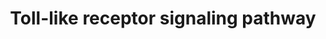 ---
annotations:
- type: Pathway Ontology
  value: signaling pathway
- type: Pathway Ontology
  value: Toll-like receptor signaling pathway
- type: Pathway Ontology
  value: signaling pathway pertinent to development
authors:
- MaintBot
- Veneman
- MirellaKalafati
- Eweitz
description: ''
last-edited: 2021-06-03
organisms:
- Danio rerio
redirect_from:
- /index.php/Pathway:WP1384
- /instance/WP1384
schema-jsonld:
- '@context': https://schema.org/
  '@id': https://wikipathways.github.io/pathways/WP1384.html
  '@type': Dataset
  creator:
    '@type': Organization
    name: WikiPathways
  description: ''
  keywords:
  - TLR3
  - zgc:86905
  - im:7136778
  - IFNB1
  - CD14
  - pik3cd
  - nfkb2
  - NFKB1
  - IL6
  - irak4
  - tbk1
  - pik3r3
  - mapk3
  - ikbkg
  - tlr8a
  - map2k1
  - TNF
  - tnfb
  - tlr9
  - tollip
  - SPP1
  - IFNAR2
  - IFNA1
  - TLR5a
  - TLR5b
  - irf3
  - IFNA10
  - CXCL11
  - IFNA8
  - map3k7
  - IFNA4
  - CD40
  - rela
  - TICAM2
  - CXCL10
  - IL12A
  - ticam1
  - IFNA17
  - IRF5
  - CCL5
  - tlr1
  - LBP
  - NFKBIA
  - CXCL9
  - TLR1
  - IFNA21
  - CCL4
  - traf6
  - tirap
  - IFNA5
  - traf3
  - IFNA2
  - mapk1
  - zgc:77033
  - MAPK12
  - mapk10
  - ripk1l
  - IL8
  - LOC561737
  - MAP2K3
  - IFNA14
  - LOC792354
  - map3k7ip1
  - rac1
  - CD80
  - wu:fb92a07
  - IFNA6
  - Lepb
  - tlr2
  - tnfa
  - LOC557176
  - akt2
  - LY96
  - fos
  - chuk
  - IKBKE
  - LOC100149273
  - IFNA13
  - CCL3
  - CD86
  - LOC560549
  - zgc:172250
  - mapk14a
  - MAP3K7IP2
  - irf7
  - IFNA16
  - pik3r2
  - LOC560913
  - zgc:194486
  - zgc:172209
  - fadd
  - map2k6
  - IFNA7
  - jun
  - tlr7
  - LOC563727
  - IFNAR1
  - LOC100004036
  - myd88
  - ikbkb
  - casp8
  - irak1
  - TLR4
  - IL12B
  - IL1B
  - stat1a
  license: CC0
  name: Toll-like receptor signaling pathway
seo: CreativeWork
title: Toll-like receptor signaling pathway
wpid: WP1384
---